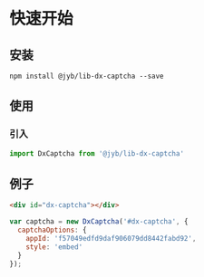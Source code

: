# 快速开始

## 安装

```shell
npm install @jyb/lib-dx-captcha --save
```

## 使用

### 引入

```javascript
import DxCaptcha from '@jyb/lib-dx-captcha'
```

## 例子

```html
<div id="dx-captcha"></div>
```

```javascript
var captcha = new DxCaptcha('#dx-captcha', {
  captchaOptions: {
    appId: 'f57049edfd9daf906079dd8442fabd92',
    style: 'embed'
  }
});
```


